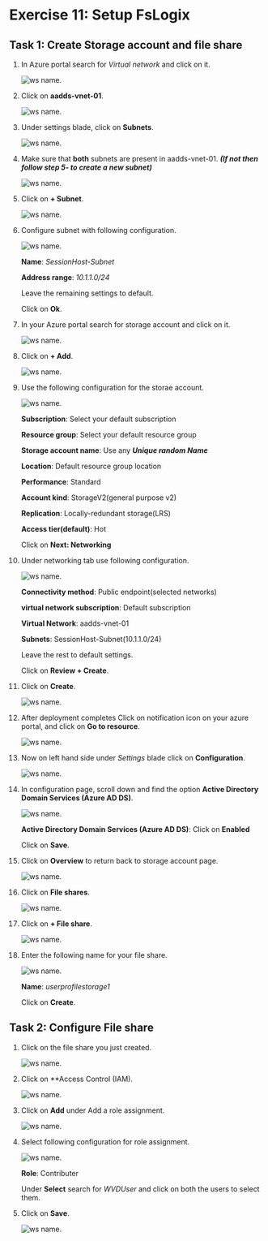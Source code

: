 # Exercise 11: Setup FsLogix



## Task 1: Create Storage account and file share



1. In Azure portal search for *Virtual network* and click on it.

   ![ws name.](media/155.png)



2. Click on **aadds-vnet-01**.

   ![ws name.](media/156.png)
   
   
   
3. Under settings blade, click on **Subnets**.

   ![ws name.](media/157.png)
   
   
   
4. Make sure that **both** subnets are present in aadds-vnet-01. ***(If not then follow step 5- to create a new subnet)***

   ![ws name.](media/158.png)



5. Click on **+ Subnet**.

   ![ws name.](media/159.png)
   
   
      
6. Configure subnet with following configuration.

   ![ws name.](media/160.png)
   
   **Name**: *SessionHost-Subnet*
   
   **Address range**: *10.1.1.0/24*
   
   Leave the remaining settings to default.
   
   Click on **Ok**.
   
   
   


7. In your Azure portal search for storage account and click on it.

   ![ws name.](media/161.png)


   
   
8. Click on **+ Add**.

   ![ws name.](media/162.png)



9. Use the following configuration for the storae account.

   ![ws name.](media/163.png)
   
   **Subscription**: Select your default subscription
   
   **Resource group**: Select your default resource group
   
   **Storage account name**: Use any ***Unique random Name***
   
   **Location**: Default resource group location
   
   **Performance**: Standard
   
   **Account kind**: StorageV2(general purpose v2)
   
   **Replication**: Locally-redundant storage(LRS)
   
   **Access tier(default)**: Hot
   
   Click on **Next: Networking**
   
   
   
10. Under networking tab use following configuration.

    ![ws name.](media/164.png)
    
     **Connectivity method**: Public endpoint(selected networks)
    
     **virtual network subscription**: Default subscription
     
     **Virtual Network**: aadds-vnet-01
     
     **Subnets**: SessionHost-Subnet(10.1.1.0/24)
     
     Leave the rest to default settings.
     
     Click on **Review + Create**.
     
     
     
11. Click on **Create**.

    ![ws name.](media/165.png)
     
  

12. After deployment completes Click on notification icon on your azure portal, and click on **Go to resource**.

    ![ws name.](media/166.png)
    
    
    
13. Now on left hand side under *Settings* blade click on **Configuration**.

    ![ws name.](media/167.png)
    
    
14. In configuration page, scroll down and find the option **Active Directory Domain Services (Azure AD DS)**.

     ![ws name.](media/168.png)
     
     **Active Directory Domain Services (Azure AD DS)**: Click on **Enabled**
     
     Click on **Save**.
     
     
     
15. Click on **Overview** to return back to storage account page.

    ![ws name.](media/169.png)
    
    
    
16. Click on **File shares**.

    ![ws name.](media/170.png)
    
    
    
17. Click on **+ File share**.

    ![ws name.](media/171.png)
    
    
18. Enter the following name for your file share.

    ![ws name.](media/172.png)
    
    **Name**: *userprofilestorage1*
    
    Click on **Create**.
    
    
    
## Task 2: Configure File share 



1. Click on the file share you just created.

   ![ws name.](media/173.png)
     
     
     
2. Click on **Access Control (IAM).

   ![ws name.](media/174.png)   
   
   
   
3. Click on **Add** under Add a role assignment.

   ![ws name.](media/175.png)
   
   
   
4. Select following configuration for role assignment.

   ![ws name.](media/176.png)
   
   
   **Role**: Contributer
   
   Under **Select** search for *WVDUser* and click on both the users to select them.
   
   
5. Click on **Save**.

   ![ws name.](media/177.png)
